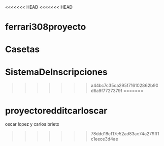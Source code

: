 <<<<<<< HEAD
<<<<<<< HEAD
# ferrari308proyecto
Casetas
=======
# SistemaDeInscripciones
>>>>>>> a44bc7c35ca295f716102862b90d6a9f7727379f
=======
# proyectoredditcarloscar
oscar lopez y carlos brieto
>>>>>>> 78ddd18cf17e52ad83ac74a279ff1c1eece3d4ae
